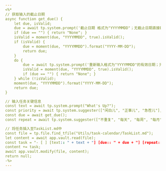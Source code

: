 ```yaml
---
<%*
// 获取输入的截止日期
async function get_due() {
	let due, isValid;
	due = await tp.system.prompt('截止日期 格式为"YYYYMMDD"；无截止日期直接Enter');
	if (due == "") { return "None"; }
	isValid = moment(due, "YYYYMMDD", true).isValid();
	if (isValid) {
		due = moment(due, "YYYYMMDD").format("YYYY-MM-DD");
		return due;
	}
	do {
		due = await tp.system.prompt('重新输入格式为"YYYYMMDD"的有效日期；无截止日期直接Enter');
		isValid = moment(due, "YYYYMMDD", true).isValid();
		if (due == "") { return "None"; }
	} while (!isValid);
	moment(due, "YYYYMMDD").format("YYYY-MM-DD");
	return due;
}

// 输入任务关键信息
const text = await tp.system.prompt("What's Up?");
const priority = await tp.system.suggester(["闲白儿", "正事儿", "急茬儿"], ["Low", "Normal", "High"], true, "优先级");
const due = await get_due();
const repeat = await tp.system.suggester(["不重复", "每天", "每周", "每月"], ["None", "Daily", "Weekly", "Monthly"], true, "重复周期")

// 将任务插入至TaskList.md中
const file = tp.file.find_tfile("Utils/task-calendar/TaskList.md");
let content = await app.vault.read(file);
const task = "- [ ] [text:: " + text + "] [due:: " + due + "] [repeat:: " + repeat + "] [priority:: " + priority + "]\n";
content += task;
await app.vault.modify(file, content);
return null;
-%>
---
```

